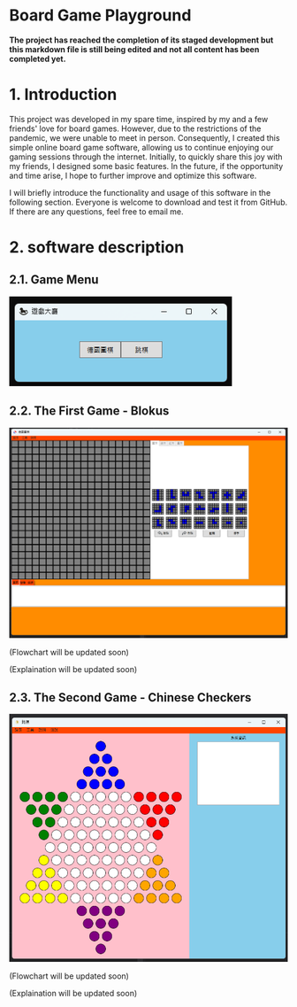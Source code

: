 # Board Game Playground

**The project has reached the completion of its staged development but this markdown file is still being edited and not all content has been completed yet.**

# 1. Introduction

This project was developed in my spare time, inspired by my and a few friends' love for board games. However, due to the restrictions of the pandemic, we were unable to meet in person. Consequently, I created this simple online board game software, allowing us to continue enjoying our gaming sessions through the internet. Initially, to quickly share this joy with my friends, I designed some basic features. In the future, if the opportunity and time arise, I hope to further improve and optimize this software.

I will briefly introduce the functionality and usage of this software in the following section. Everyone is welcome to download and test it from GitHub. If there are any questions, feel free to email me.

# 2. software description

## 2.1. Game Menu

![Image Error](./Image/image_01.png)

## 2.2. The First Game - Blokus

![Image Error](./Image/image_02.png)

(Flowchart will be updated soon)

(Explaination will be updated soon)

## 2.3. The Second Game - Chinese Checkers

![Image Error](./Image/image_09.png)

(Flowchart will be updated soon)

(Explaination will be updated soon)

